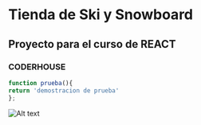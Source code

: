# Tienda de Ski y Snowboard
## Proyecto para el curso de REACT 
### CODERHOUSE

```javascript
function prueba(){
return 'demostracion de prueba' 
};
``````
![Alt text](funcionamiento.gif)